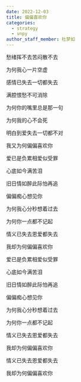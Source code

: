 ```yaml
---
date: 2022-12-03
title: 偏偏喜欢你
categories:
  - strategy
  - vnpy
author_staff_member: 杜梦如
---
```


愁绪挥不去苦闷散不去

为何我心一片空虚

感情已失去一切都失去

满腔恨愁不可消除

为何你的嘴里总是那一句

为何我的心不会死

明白到爱失去一切都不对

我又为何偏偏喜欢你

爱已是负累相爱似受罪

心底如今满苦泪

旧日情如醉此际怕再追

偏偏痴心想见你

为何我心分秒想着过去

为何你一点都不记起

情义已失去恩爱都失去

我却为何偏偏喜欢你

爱已是负累相爱似受罪

心底如今满苦泪

旧日情如醉此际怕再追

偏偏痴心想见你

为何我心分秒想着过去

为何你一点都不记起

情义已失去恩爱都失去

我却为何偏偏喜欢你

情义已失去恩爱都失去

我却为何偏偏喜欢你


<script src="https://giscus.app/client.js"
        data-repo="dumengru/dumengru.github.io"
        data-repo-id="R_kgDOIj5srQ"
        data-category="General"
        data-category-id="DIC_kwDOIj5src4CS83P"
        data-mapping="og:title"
        data-strict="1"
        data-reactions-enabled="1"
        data-emit-metadata="1"
        data-input-position="top"
        data-theme="preferred_color_scheme"
        data-lang="zh-CN"
        data-loading="lazy"
        crossorigin="anonymous"
        async>
</script>

